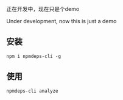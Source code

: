 正在开发中，现在只是个demo

Under development, now this is just a demo

## 安装

`npm i npmdeps-cli -g`

## 使用

`npmdeps-cli analyze`
